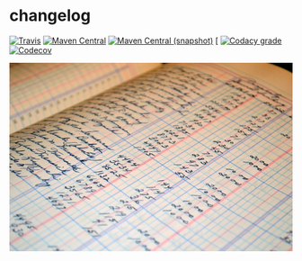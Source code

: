 changelog
===

[![Travis](https://img.shields.io/travis/io7m/changelog.png?style=flat-square)](https://travis-ci.org/io7m/changelog)
[![Maven Central](https://img.shields.io/maven-central/v/com.io7m.changelog/com.io7m.changelog.png?style=flat-square)](http://search.maven.org/#search%7Cga%7C1%7Cg%3A%22com.io7m.changelog%22)
[![Maven Central (snapshot)](https://img.shields.io/nexus/s/https/oss.sonatype.org/com.io7m.changelog/com.io7m.changelog.svg?style=flat-square)](https://oss.sonatype.org/content/repositories/snapshots/com/io7m/changelog/)
[
[![Codacy grade](https://img.shields.io/codacy/grade/8c6f31d9eb2f4541836b27ad7e95153c.png?style=flat-square)](https://www.codacy.com/app/github_79/changelog)
[![Codecov](https://img.shields.io/codecov/c/github/io7m/changelog.png?style=flat-square)](https://codecov.io/gh/io7m/changelog)

![changelog](./src/site/resources/changelog.jpg?raw=true)
